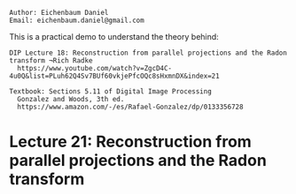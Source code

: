 ```
Author: Eichenbaum Daniel
Email: eichenbaum.daniel@gmail.com
```
This is a practical demo to understand the theory behind:
```
DIP Lecture 18: Reconstruction from parallel projections and the Radon transform ¬Rich Radke
  https://www.youtube.com/watch?v=ZgcD4C-4u0Q&list=PLuh62Q4Sv7BUf60vkjePfcOQc8sHxmnDX&index=21

Textbook: Sections 5.11 of Digital Image Processing
  Gonzalez and Woods, 3th ed.  
  https://www.amazon.com/-/es/Rafael-Gonzalez/dp/0133356728  
```

# Lecture 21: Reconstruction from parallel projections and the Radon transform
